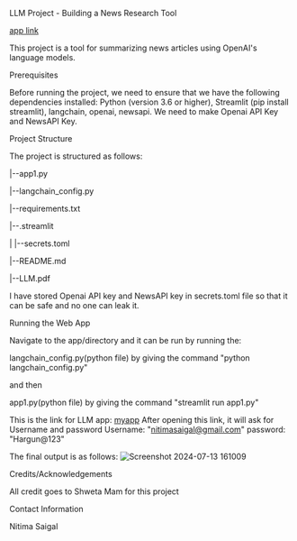 LLM Project - Building a News Research Tool

[app link](https://project-9-llm.streamlit.app/)

This project is a tool for summarizing news articles using OpenAI's language models.


Prerequisites

Before running the project, we need to ensure that we have the following dependencies installed: Python (version 3.6 or higher), Streamlit (pip install streamlit), langchain, openai, newsapi. We need to make Openai API Key and NewsAPI Key.

Project Structure

The project is structured as follows:

|--app1.py

|--langchain_config.py

|--requirements.txt

|--.streamlit

| |--secrets.toml

|--README.md

|--LLM.pdf

I have stored Openai API key and NewsAPI key in secrets.toml file so that it can be safe and no one can leak it.



Running the Web App

Navigate to the app/directory and it can be run by running the:

langchain_config.py(python file) by giving the command "python langchain_config.py" 

and then

app1.py(python file) by giving the command "streamlit run app1.py"



This is the link for LLM app:
[myapp](https://project-9-llm.streamlit.app/)
After opening this link, it will ask for Username and password
Username: "nitimasaigal@gmail.com"
password: "Hargun@123"

The final output is as follows: 
![Screenshot 2024-07-13 161009](https://github.com/user-attachments/assets/4d59050a-5c32-4cd2-a154-e7070689a73f)



Credits/Acknowledgements

All credit goes to Shweta Mam for this project

Contact Information

Nitima Saigal




